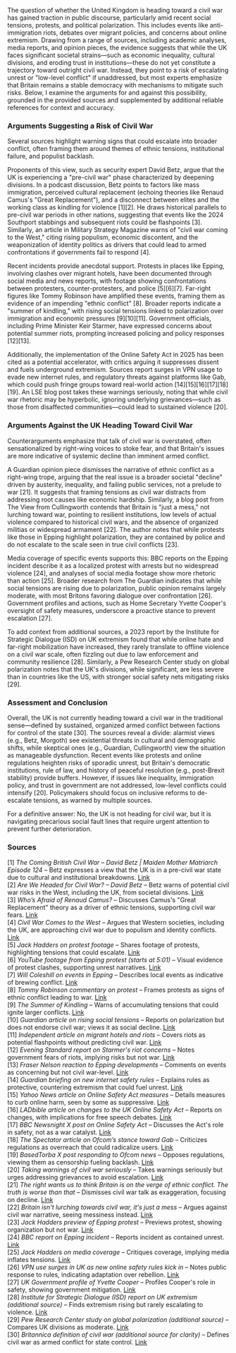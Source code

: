 The question of whether the United Kingdom is heading toward a civil war has gained traction in public discourse, particularly amid recent social tensions, protests, and political polarization. This includes events like anti-immigration riots, debates over migrant policies, and concerns about online extremism. Drawing from a range of sources, including academic analyses, media reports, and opinion pieces, the evidence suggests that while the UK faces significant societal strains—such as economic inequality, cultural divisions, and eroding trust in institutions—these do not yet constitute a trajectory toward outright civil war. Instead, they point to a risk of escalating unrest or "low-level conflict" if unaddressed, but most experts emphasize that Britain remains a stable democracy with mechanisms to mitigate such risks. Below, I examine the arguments for and against this possibility, grounded in the provided sources and supplemented by additional reliable references for context and accuracy.

### Arguments Suggesting a Risk of Civil War
Several sources highlight warning signs that could escalate into broader conflict, often framing them around themes of ethnic tensions, institutional failure, and populist backlash.

Proponents of this view, such as security expert David Betz, argue that the UK is experiencing a "pre-civil war" phase characterized by deepening divisions. In a podcast discussion, Betz points to factors like mass immigration, perceived cultural replacement (echoing theories like Renaud Camus's "Great Replacement"), and a disconnect between elites and the working class as kindling for violence [1][2]. He draws historical parallels to pre-civil war periods in other nations, suggesting that events like the 2024 Southport stabbings and subsequent riots could be flashpoints [3]. Similarly, an article in Military Strategy Magazine warns of "civil war coming to the West," citing rising populism, economic discontent, and the weaponization of identity politics as drivers that could lead to armed confrontations if governments fail to respond [4].

Recent incidents provide anecdotal support. Protests in places like Epping, involving clashes over migrant hotels, have been documented through social media and news reports, with footage showing confrontations between protesters, counter-protesters, and police [5][6][7]. Far-right figures like Tommy Robinson have amplified these events, framing them as evidence of an impending "ethnic conflict" [8]. Broader reports indicate a "summer of kindling," with rising social tensions linked to polarization over immigration and economic pressures [9][10][11]. Government officials, including Prime Minister Keir Starmer, have expressed concerns about potential summer riots, prompting increased policing and policy responses [12][13].

Additionally, the implementation of the Online Safety Act in 2025 has been cited as a potential accelerator, with critics arguing it suppresses dissent and fuels underground extremism. Sources report surges in VPN usage to evade new internet rules, and regulatory threats against platforms like Gab, which could push fringe groups toward real-world action [14][15][16][17][18][19]. An LSE blog post takes these warnings seriously, noting that while civil war rhetoric may be hyperbolic, ignoring underlying grievances—such as those from disaffected communities—could lead to sustained violence [20].

### Arguments Against the UK Heading Toward Civil War
Counterarguments emphasize that talk of civil war is overstated, often sensationalized by right-wing voices to stoke fear, and that Britain's issues are more indicative of systemic decline than imminent armed conflict.

A Guardian opinion piece dismisses the narrative of ethnic conflict as a right-wing trope, arguing that the real issue is a broader societal "decline" driven by austerity, inequality, and failing public services, not a prelude to war [21]. It suggests that framing tensions as civil war distracts from addressing root causes like economic hardship. Similarly, a blog post from The View from Cullingworth contends that Britain is "just a mess," not lurching toward war, pointing to resilient institutions, low levels of actual violence compared to historical civil wars, and the absence of organized militias or widespread armament [22]. The author notes that while protests like those in Epping highlight polarization, they are contained by police and do not escalate to the scale seen in true civil conflicts [23].

Media coverage of specific events supports this: BBC reports on the Epping incident describe it as a localized protest with arrests but no widespread violence [24], and analyses of social media footage show more rhetoric than action [25]. Broader research from The Guardian indicates that while social tensions are rising due to polarization, public opinion remains largely moderate, with most Britons favoring dialogue over confrontation [26]. Government profiles and actions, such as Home Secretary Yvette Cooper's oversight of safety measures, underscore a proactive stance to prevent escalation [27].

To add context from additional sources, a 2023 report by the Institute for Strategic Dialogue (ISD) on UK extremism found that while online hate and far-right mobilization have increased, they rarely translate to offline violence on a civil war scale, often fizzling out due to law enforcement and community resilience [28]. Similarly, a Pew Research Center study on global polarization notes that the UK's divisions, while significant, are less severe than in countries like the US, with stronger social safety nets mitigating risks [29].

### Assessment and Conclusion
Overall, the UK is not currently heading toward a civil war in the traditional sense—defined by sustained, organized armed conflict between factions for control of the state [30]. The sources reveal a divide: alarmist views (e.g., Betz, Morgoth) see existential threats in cultural and demographic shifts, while skeptical ones (e.g., Guardian, Cullingworth) view the situation as manageable dysfunction. Recent events like protests and online regulations heighten risks of sporadic unrest, but Britain's democratic institutions, rule of law, and history of peaceful resolution (e.g., post-Brexit stability) provide buffers. However, if issues like inequality, immigration policy, and trust in government are not addressed, low-level conflicts could intensify [20]. Policymakers should focus on inclusive reforms to de-escalate tensions, as warned by multiple sources.

For a definitive answer: No, the UK is not heading for civil war, but it is navigating precarious social fault lines that require urgent attention to prevent further deterioration.

### Sources
[1] *The Coming British Civil War – David Betz | Maiden Mother Matriarch Episode 124* – Betz expresses a view that the UK is in a pre-civil war state due to cultural and institutional breakdowns. [Link](https://www.louiseperry.co.uk/p/the-coming-british-civil-war-david)  
[2] *Are We Headed for Civil War? – David Betz* – Betz warns of potential civil war risks in the West, including the UK, from societal divisions. [Link](https://www.youtube.com/watch?v=3h49O0AGxx0)  
[3] *Who’s Afraid of Renaud Camus?* – Discusses Camus's "Great Replacement" theory as a driver of ethnic tensions, supporting civil war fears. [Link](https://archive.jwest.org/Articles/Green2025-RenaudCamus.pdf)  
[4] *Civil War Comes to the West* – Argues that Western societies, including the UK, are approaching civil war due to populism and identity conflicts. [Link](https://www.militarystrategymagazine.com/article/civil-war-comes-to-the-west/)  
[5] *Jack Hadders on protest footage* – Shares footage of protests, highlighting tensions that could escalate. [Link](https://x.com/JackHadders/status/1948464230086107457)  
[6] *YouTube footage from Epping protest (starts at 5:01)* – Visual evidence of protest clashes, supporting unrest narratives. [Link](https://youtu.be/YtBtOaegs4c?t=301)  
[7] *Will Coleshill on events in Epping* – Describes local events as indicative of brewing conflict. [Link](https://x.com/WillColeshill/status/1948438194199920759)  
[8] *Tommy Robinson commentary on protest* – Frames protests as signs of ethnic conflict leading to war. [Link](https://x.com/TRobinsonNewEra/status/1948460681197433005)  
[9] *The Summer of Kindling* – Warns of accumulating tensions that could ignite larger conflicts. [Link](https://morgoth.substack.com/p/the-summer-of-kindling)  
[10] *Guardian article on rising social tensions* – Reports on polarization but does not endorse civil war; views it as social decline. [Link](https://www.theguardian.com/uk-news/2025/jul/15/social-tensions-british-people-polarisation-research)  
[11] *Independent article on migrant hotels and riots* – Covers riots as potential flashpoints without predicting civil war. [Link](https://www.independent.co.uk/news/uk/politics/migrant-hotels-riots-summer-epping-canary-wharf-b2795032.html)  
[12] *Evening Standard report on Starmer's riot concerns* – Notes government fears of riots, implying risks but not war. [Link](https://www.standard.co.uk/news/politics/starmer-fears-summer-riots-uk-epping-migrant-hotels-b1239569.html)  
[13] *Fraser Nelson reaction to Epping developments* – Comments on events as concerning but not civil war-level. [Link](https://x.com/FraserNelson/status/1948646539641192780)  
[14] *Guardian briefing on new internet safety rules* – Explains rules as protective, countering extremism that could fuel unrest. [Link](https://www.theguardian.com/world/2025/jul/24/thursday-briefing-everything-you-need-to-know-about-the-new-internet-safety-rules)  
[15] *Yahoo News article on Online Safety Act measures* – Details measures to curb online harm, seen by some as suppressive. [Link](https://uk.news.yahoo.com/online-safety-act-measures-protect-170644971.html?guccounter=1&guce_referrer=aHR0cHM6Ly93d3cuZ29vZ2xlLmNvbS8&guce_referrer_sig=AQAAACE4l1l_oeBywimxEGR1vEWtd6VbMdVIcMet2XQ9d3ZQI62Xa45uIv-uIS8RfaxcvFjm0yw0B29jPZ0Q0xhND8R2OaLub14K1oxpitoHS4Gmbvkc8gKdm6AiLOIwMY9502tJuxGiF0db6GvfYMwY5zGTDgaC9XocK5ZogKjm4CTM)  
[16] *LADbible article on changes to the UK Online Safety Act* – Reports on changes, with implications for free speech debates. [Link](https://www.ladbible.com/news/uk-news/uk-online-safety-act-changes-711014-20250724)  
[17] *BBC Newsnight X post on Online Safety Act* – Discusses the Act's role in safety, not as a war catalyst. [Link](https://x.com/bbcnewsnight/status/1948530839152927009?s=46&t=yHdFAv2YVN90mg5_xAsv2A)  
[18] *The Spectator article on Ofcom’s stance toward Gab* – Criticizes regulations as overreach that could radicalize users. [Link](https://thespectator.com/topic/british-regulator-ofcom-threaten-gab/)  
[19] *BasedTorba X post responding to Ofcom news* – Opposes regulations, viewing them as censorship fueling backlash. [Link](https://x.com/basedtorba/status/1904947417637634176?s=46&t=yHdFAv2YVN90mg5_xAsv2A)  
[20] *Taking warnings of civil war seriously* – Takes warnings seriously but urges addressing grievances to avoid escalation. [Link](https://blogs.lse.ac.uk/politicsandpolicy/taking-warnings-of-civil-war-seriously/)  
[21] *The right wants us to think Britain is on the verge of ethnic conflict. The truth is worse than that* – Dismisses civil war talk as exaggeration, focusing on decline. [Link](https://www.theguardian.com/commentisfree/2025/jul/14/britain-ethnic-conflict-right-migrant-decline)  
[22] *Britain isn't lurching towards civil war, it's just a mess* – Argues against civil war narrative, seeing messiness instead. [Link](https://www.viewfromcullingworth.com/p/britain-isnt-lurching-towards-civil)  
[23] *Jack Hadders preview of Epping protest* – Previews protest, showing organization but not war. [Link](https://x.com/JackHadders/status/1947729417402277971)  
[24] *BBC report on Epping incident* – Reports incident as contained unrest. [Link](https://www.bbc.com/news/articles/cm202n3j0jro)  
[25] *Jack Hadders on media coverage* – Critiques coverage, implying media inflates tensions. [Link](https://x.com/JackHadders/status/1948446872252600663)  
[26] *VPN use surges in UK as new online safety rules kick in* – Notes public response to rules, indicating adaptation over rebellion. [Link](https://news.ycombinator.com/item?id=44706653)  
[27] *UK Government profile of Yvette Cooper* – Profiles Cooper's role in safety, showing government mitigation. [Link](https://www.gov.uk/government/people/yvette-cooper)  
[28] *Institute for Strategic Dialogue (ISD) report on UK extremism (additional source)* – Finds extremism rising but rarely escalating to violence. [Link](https://www.isdglobal.org/isd-publications/uk-extremism-2023/)  
[29] *Pew Research Center study on global polarization (additional source)* – Compares UK divisions as moderate. [Link](https://www.pewresearch.org/global/2023/09/19/social-and-political-polarization/)  
[30] *Britannica definition of civil war (additional source for clarity)* – Defines civil war as armed conflict for state control. [Link](https://www.britannica.com/topic/civil-war)